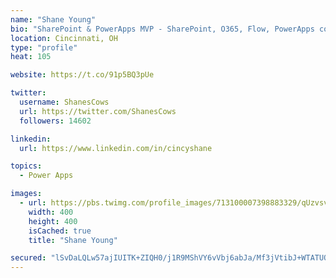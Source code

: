 ```yaml
---
name: "Shane Young"
bio: "SharePoint & PowerApps MVP - SharePoint, O365, Flow, PowerApps consulting? @PowerApps911 | Pure Snark? You found it."
location: Cincinnati, OH
type: "profile"
heat: 105

website: https://t.co/91p5BQ3pUe

twitter:
  username: ShanesCows
  url: https://twitter.com/ShanesCows
  followers: 14602

linkedin:
  url: https://www.linkedin.com/in/cincyshane

topics:
  - Power Apps

images:
  - url: https://pbs.twimg.com/profile_images/713100007398883329/qUzvsvQ3_400x400.jpg
    width: 400
    height: 400
    isCached: true
    title: "Shane Young"

secured: "lSvDaLQLw57ajIUITK+ZIQH0/j1R9MShVY6vVbj6abJa/Mf3jVtibJ+WTATUO4zLOb7q21wqw+9vKIplOHC/oD5kUselfrg2fVWcd+qjaScSsg7aupgtcPRQsFhrX5F7xrRMMwqkgpDn/w/wjlhtR4PLIBiBmCQ06Jory6pLWvNY4szndH+ZfCY4LU/UhRnkXxBsuF3kL0Cc4FjLIp9k6gy7gFpP/n4erm1aRfV4sDmHApCFpojbvpEbb2E0EUW/OkcWdBOZttL6LpCXQnabZ+jn2mkDCGhkOei3Esppz+9bUB6nYO+qMHpg3JTyRLCBOmk7hnEqaIDt7zLzsm9CaGzdlAc9Bk2mvt6NHqqQna5Ec3HD++RR7BuHky1L4PSRq9wBgSIBtgF7+d2qSGZKZKp/1Z4shXOqDewVSae2S/k=;1UGrCJe0cJXn9xVqY6foJg=="
---
```


